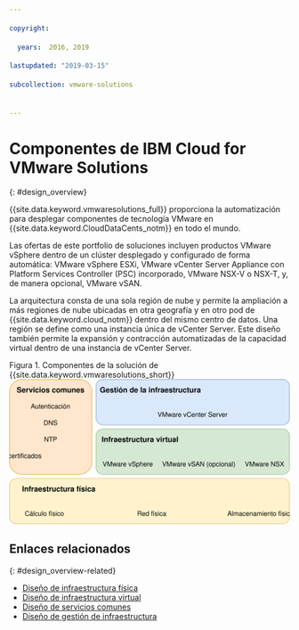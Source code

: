 ```yaml
---

copyright:

  years:  2016, 2019

lastupdated: "2019-03-15"

subcollection: vmware-solutions


---
```

# Componentes de IBM Cloud for VMware Solutions
{: #design_overview}

{{site.data.keyword.vmwaresolutions_full}} proporciona la automatización para desplegar componentes de tecnología VMware en {{site.data.keyword.CloudDataCents_notm}} en todo el mundo.

Las ofertas de este portfolio de soluciones incluyen productos VMware vSphere dentro de un clúster desplegado y configurado de forma automática: VMware vSphere ESXi, VMware vCenter Server Appliance con Platform Services Controller (PSC) incorporado, VMware NSX-V o NSX-T, y, de manera opcional, VMware vSAN.

La arquitectura consta de una sola región de nube y permite la ampliación a más regiones de nube ubicadas en otra geografía y en otro pod de {{site.data.keyword.cloud_notm}} dentro del mismo centro de datos. Una región se define como una instancia única de vCenter Server. Este diseño también permite la expansión y contracción automatizadas de la capacidad virtual dentro de una instancia de vCenter Server.

Figura 1. Componentes de la solución de {{site.data.keyword.vmwaresolutions_short}}
![Componentes de la solución de {{site.data.keyword.vmwaresolutions_short}}](vcsv4radiagrams-ra-full.svg "La solución está compuesta por la infraestructura física, la infraestructura virtual, la gestión de la infraestructura y los servicios comunes.")

## Enlaces relacionados
{: #design_overview-related}

* [Diseño de infraestructura física](/docs/services/vmwaresolutions/archiref/solution?topic=vmware-solutions-design_physicalinfrastructure)
* [Diseño de infraestructura virtual](/docs/services/vmwaresolutions/archiref/solution?topic=vmware-solutions-design_virtualinfrastructure)
* [Diseño de servicios comunes](/docs/services/vmwaresolutions/archiref/solution?topic=vmware-solutions-design_commonservice)
* [Diseño de gestión de infraestructura](/docs/services/vmwaresolutions/archiref/solution?topic=vmware-solutions-design_infrastructuremgmt)
